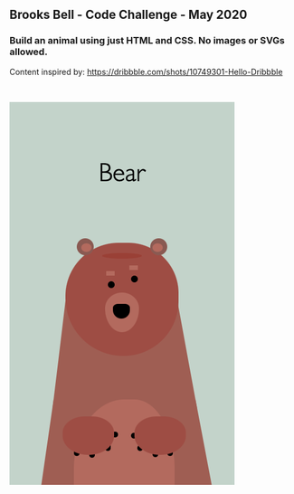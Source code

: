 ## Brooks Bell - Code Challenge - May 2020

### Build an animal using just HTML and CSS. No images or SVGs allowed.



Content inspired by: https://dribbble.com/shots/10749301-Hello-Dribbble

<br>


![Bear](./final-image.png)
